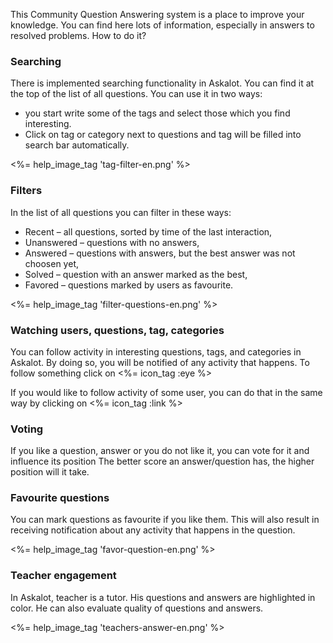 This Community Question Answering system is a place to improve your knowledge. You can find here lots of information, especially in answers to resolved problems. How to do it?

### Searching

There is implemented searching functionality in Askalot. You can find it at the top of the list of all questions. You can use it in two ways:

* you start write some of the tags and select those which you find interesting.
* Click on tag or category next to questions and tag will be filled into search bar automatically.

<%= help_image_tag 'tag-filter-en.png' %>

### Filters

In the list of all questions you can filter in these ways:

* Recent – all questions, sorted by time of the last interaction,
* Unanswered – questions with no answers,
* Answered – questions with answers, but the best answer was not choosen yet,
* Solved – question with an answer marked as the best,
* Favored – questions marked by users as favourite.

<%= help_image_tag 'filter-questions-en.png' %>

### Watching users, questions, tag, categories

You can follow activity in interesting questions, tags, and categories in Askalot. By doing so, you will be notified of any activity that happens. To follow something click on <%= icon_tag :eye %>

If you would like to follow activity of some user, you can do that in the same way by clicking on <%= icon_tag :link %>

### Voting

If you like a question, answer or you do not like it, you can vote for it and influence its position The better score an answer/question has, the higher position will it take.

### Favourite questions

You can mark questions as favourite if you like them. This will also result in receiving notification about any activity that happens in the question.

<%= help_image_tag 'favor-question-en.png' %>

### Teacher engagement

In Askalot, teacher is a tutor. His questions and answers are highlighted in color. He can also evaluate quality of questions and answers.

<%= help_image_tag 'teachers-answer-en.png' %>
